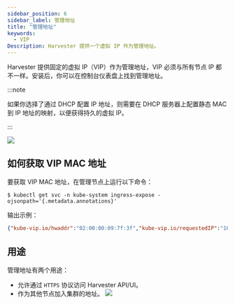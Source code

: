 ```yaml
---
sidebar_position: 6
sidebar_label: 管理地址
title: "管理地址"
keywords:
  - VIP
Description: Harvester 提供一个虚拟 IP 作为管理地址。
---
```


Harvester 提供固定的虚拟 IP（VIP）作为管理地址，VIP 必须与所有节点 IP 都不一样。安装后，你可以在控制台仪表盘上找到管理地址。

:::note

如果你选择了通过 DHCP 配置 IP 地址，则需要在 DHCP 服务器上配置静态 MAC 到 IP 地址的映射，以便获得持久的虚拟 IP。

:::

![](/img/v1.1/install/iso-installed.png)

## 如何获取 VIP MAC 地址

要获取 VIP MAC 地址，在管理节点上运行以下命令：
```shell
$ kubectl get svc -n kube-system ingress-expose -ojsonpath='{.metadata.annotations}'
```

输出示例：
```json
{"kube-vip.io/hwaddr":"02:00:00:09:7f:3f","kube-vip.io/requestedIP":"10.84.102.31"}
```

## 用途
管理地址有两个用途：

- 允许通过 `HTTPS` 协议访问 Harvester API/UI。
- 作为其他节点加入集群的地址。
   ![](/img/v1.1/install/configure-management-address.png)
